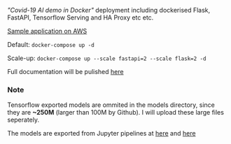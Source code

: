
*"Covid-19 AI demo in Docker"* deployment including dockerised Flask, FastAPI, Tensorflow Serving and HA Proxy etc etc.

[Sample application on AWS](http://ec2-18-134-16-118.eu-west-2.compute.amazonaws.com:8056)

Default: `docker-compose up -d`

Scale-up: `docker-compose up --scale fastapi=2 --scale flask=2 -d`

Full documentation will be pulished [here](https://community.intersystems.com/post/deploy-mldl-models-api-service-stacks)

### Note
Tensorflow exported models are ommited in the models directory, since they are **~250M** (larger than 100M by Github). I will upload these large files seperately.

The models are exported from Jupyter pipelines at [here](https://community.intersystems.com/post/run-some-covid-19-lung-x-ray-classification-and-ct-detection-demos) and [here](https://community.intersystems.com/post/explainability-and-visibility-covid-19-x-ray-classifiers-deep-learning)
